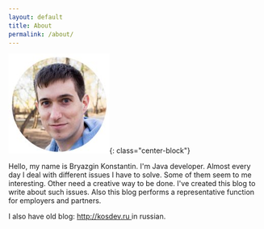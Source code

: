 ```yaml
---
layout: default
title: About
permalink: /about/
---
```

![photo](/images/me.jpg){: class="center-block"}

<p class="text-center">
Hello, my name is Bryazgin Konstantin. I'm Java developer.
Almost every day I deal with different issues I have to solve.
 Some of them seem to me interesting. Other need a creative way
 to be done. I've created this blog to write about such issues.
 Also this blog performs a representative function for employers
 and partners. </p>

<p class="text-center space-down">
 I also have old blog: <a href="http://kosdev.ru" target="_blank">
 http://kosdev.ru
 </a>
 in russian.
 </p>


